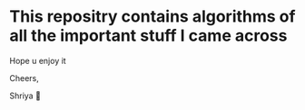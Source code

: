 # This repositry contains  algorithms of all the important stuff I came across
Hope u enjoy it

Cheers,

Shriya :blue_heart:

